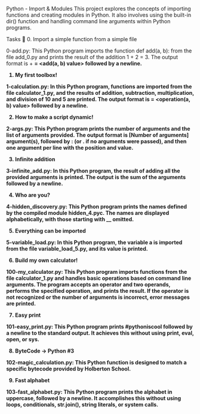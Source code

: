 Python - Import & Modules
This project explores the concepts of importing functions and creating modules in Python. It also involves using the built-in dir() function and handling command line arguments within Python programs.

Tasks 📃
0. Import a simple function from a simple file

0-add.py: This Python program imports the function def add(a, b): from the file add_0.py and prints the result of the addition 1 + 2 = 3. The output format is <a value> + <b value> = <add(a, b) value> followed by a newline.

1. My first toolbox!

1-calculation.py: In this Python program, functions are imported from the file calculator_1.py, and the results of addition, subtraction, multiplication, and division of 10 and 5 are printed. The output format is <a value> <operator> <b value> = <operation(a, b) value> followed by a newline.

2. How to make a script dynamic!

2-args.py: This Python program prints the number of arguments and the list of arguments provided. The output format is [Number of arguments] argument(s), followed by : (or . if no arguments were passed), and then one argument per line with the position and value.

3. Infinite addition

3-infinite_add.py: In this Python program, the result of adding all the provided arguments is printed. The output is the sum of the arguments followed by a newline.

4. Who are you?

4-hidden_discovery.py: This Python program prints the names defined by the compiled module hidden_4.pyc. The names are displayed alphabetically, with those starting with __ omitted.

5. Everything can be imported

5-variable_load.py: In this Python program, the variable a is imported from the file variable_load_5.py, and its value is printed.

6. Build my own calculator!

100-my_calculator.py: This Python program imports functions from the file calculator_1.py and handles basic operations based on command line arguments. The program accepts an operator and two operands, performs the specified operation, and prints the result. If the operator is not recognized or the number of arguments is incorrect, error messages are printed.

7. Easy print

101-easy_print.py: This Python program prints #pythoniscool followed by a newline to the standard output. It achieves this without using print, eval, open, or sys.

8. ByteCode -> Python #3

102-magic_calculation.py: This Python function is designed to match a specific bytecode provided by Holberton School.

9. Fast alphabet

103-fast_alphabet.py: This Python program prints the alphabet in uppercase, followed by a newline. It accomplishes this without using loops, conditionals, str.join(), string literals, or system calls.
